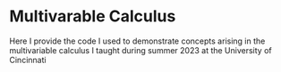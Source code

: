 # Multivarable Calculus
Here I provide the code I used to demonstrate concepts arising in the multivariable calculus I taught during summer 2023 at the University of Cincinnati

